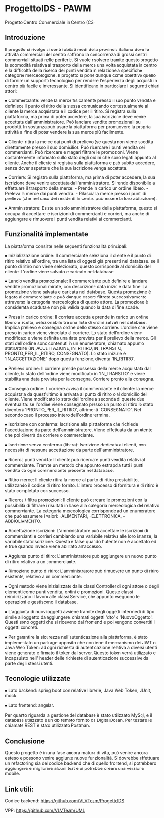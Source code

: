 # ProgettoIDS - PAWM
Progetto Centro Commerciale in Centro (C3)


## Introduzione

Il progetto si rivolge ai centri abitati medi della provincia italiana dove le attività commerciali del centro soffrono la concorrenza di grossi centri commerciali situati nelle periferie. Si vuole risolvere tramite questo progetto la scomodità relativa al trasporto della merce una volta acquistata in centro e la difficoltà della ricerca dei punti vendita in relazione a specifiche categorie merceologiche. Il progetto si pone dunque come obiettivo quello di fornire un supporto tecnologico per rendere l’esperienza degli acquisti in centro più facile e interessante. Si identificano in particolare i seguenti chiari attori:

⦁	Commerciante: vende la merce fisicamente presso il suo punto vendita e definisce il punto di ritiro della stessa comunicando contestualmente al cliente la merce acquistata e il codice per il ritiro. Si registra sulla piattaforma, ma prima di poter accedere, la sua iscrizione deve venire accettata dall'amministratore. Può lanciare vendite promozionali sui prodotti. In sostanza può usare la piattaforma per promuovere la propria attività al fine di poter vendere la sua merce più facilmente.

⦁	Cliente: ritira la merce dai punti di prelievo (se questa non viene spedita direttamente presso il suo domicilio). Può ricercare i punti vendita dei commercianti. Può ricercare e magari filtrare le promozioni. Viene costantemente informato sullo stato degli ordini che sono legati appunto al cliente. Anche il cliente si registra sulla piattaforma e può subito accedere, senza dover aspettare che la sua iscrizione venga accettata.

⦁	Corriere: Si registra sulla piattaforma, ma prima di poter accedere, la sua iscrizione deve venire accettata dall'amministratore. Si rende disponibile a effettuare il trasporto della merce: - Prende in carico un ordine libero. - Preleva la merce dai punti vendita. - Rilascia la merce presso i punti di prelievo (che nel caso dei residenti in centro può essere la loro abitazione).

⦁	Amministratore: Esiste un solo amministratore della piattaforma, questo si occupa di accettare le iscrizioni di commercianti e corrieri, ma anche di aggiungere e rimuovere i punti vendita relativi ai commercianti.


## Funzionalità implementate

La piattaforma consiste nelle seguenti funzionalità principali:

⦁	Inizializzazione ordine: Il commerciante seleziona il cliente e il punto di ritiro relativo all'ordine, tra una lista di oggetti già presenti nel database. se il punto di ritiro non viene selezionato, questo corrisponde al domicilio del cliente. L'ordine viene salvato e caricato nel database.

⦁	Lancio vendita promozionale: Il commerciante può definire e lanciare vendite promozionali mirate, con descrizione data inizio e data fine. La promozione viene salvata e caricata nel database. Questa promozione è legata al commerciante e può dunque essere filtrata successivamente attraverso la categoria merceologica di questo attore. La promozione è considerata scaduta e non più valida quando la data di fine scade.

⦁	Presa in carico ordine: Il corriere accetta e prende in carico un ordine libero a scelta, selezionabile tra una lista di ordini salvati nel database. Implica prelievo e consegna ordine dello stesso corriere. L'ordine che viene preso in carico viene vincolato al corriere. Lo stato dell'ordine viene modificato e viene definita una data prevista per il prelievo della merce. Gli stati dell'ordine sono contenuti in un enumeratore, chiamato appunto statiOrdine (IN_ACCETTAZIONE, IN_RITIRO, IN_TRANSITO, PRONTO_PER_IL_RITIRO, CONSEGNATO). Lo stato iniziale è 'IN_ACCETTAZIONE', dopo questa funzione, diventa 'IN_RITIRO'.

⦁	Prelievo ordine: Il corriere prende possesso della merce acquistata dal cliente, lo stato dell'ordine viene modificato in 'IN_TRANSITO' e viene stabilita una data prevista per la consegna. Corriere pronto alla consegna.

⦁	Consegna ordine: Il corriere avvisa il commerciante e il cliente: la merce acquistata da quest'ultimo è arrivata al punto di ritiro o al domicilio del cliente. Viene modificato lo stato dell'ordine a seconda di queste due eventualita: se l'ordine viene consegnato presso un punto di ritiro lo stato diventerà 'PRONTO_PER_IL_RITIRO', altrimenti 'CONSEGNATO'. Nel secondo caso il processo intero dell'ordine termina.

⦁	Iscrizione con conferma: Iscrizione alla piattaforma che richiede l'accettazione da parte dell'amministratore. Viene effettuata da un utente che poi diverrà da corriere o commerciante.

⦁	Iscrizione senza conferma (libera): Iscrizione dedicata ai clienti, non necessita di nessuna accettazione da parte dell'amministratore.

⦁	Ricerca punti vendita: Il cliente può ricercare punti vendita relativi al commerciante. Tramite un metodo che appunto estrapola tutti i punti vendita da ogni commerciante presente nel database.

⦁	Ritiro merce: Il cliente ritira la merce al punto di ritiro prestabilito, utilizzando il codice di ritiro fornito. L'intero processo di fornitura e di ritiro è stato completato con successo.

⦁	Ricerca / filtra promozioni: Il cliente può cercare le promozioni con la possibilità di filtrare i risultati in base alla categoria merceologica del relativo commerciante. La categoria merceologica corrisponde ad un enumeratore che può assumere i valori:      -ALIMENTARI, -ELETTRONICA, -ABBIGLIAMENTO.

⦁	Accettazione iscrizioni: L'amministratore può accettare le iscrizioni di commercianti e corrieri cambiando una variabile relativa alle loro istanze, la variabile statoIscrizione. Questa è false quando l'utente non è accettato ed è true quando invece viene abilitato all'accesso.

⦁	Aggiunta punto di ritiro:  L'amministratore può aggiungere un nuovo punto di ritiro relativo a un commerciante.

⦁	Rimozione punto di ritiro: L'amministratore può rimuovere un punto di ritiro esistente, relativo a un commerciante.

⦁	Ogni metodo viene inizializzato dalle classi Controller di ogni attore o degli elementi come punti vendita, ordini e promozioni. Queste classi reindirizzano il lavoro alle classi Service, che appunto eseguono le operazioni e gestiscono il database.

⦁	L'aggiunta di nuovi oggetti avviene tramite degli oggetti intermedi di tipo simile all'oggetto da aggiungere, chiamati oggetti 'dto' o 'NuovoOggetto'. Questi sono oggetti che si ricevono dal frontend e poi vengono convertiti i oggetti concreti.

⦁	Per garantire la sicurezza nell'autenticazione alla piattaforma, è stato implementato un package apposito che contiene il meccanismo dei JWT o Java Web Token: ad ogni richiesta di autenticazione relativa a diversi utenti viene generato e firmato il token dal server. Questo token verrà utilizzato e incapsulato nell' header delle richieste di autenticazione successive da parte degli stessi utenti.


## Tecnologie utilizzate

⦁	Lato backend: spring boot con relative librerie, Java Web Token, JUnit, mock.

⦁	Lato frontend: angular.

Per quanto riguarda la gestione del database è stato utilizzato MySql, e il database utilizzato è un db remoto fornito da DigitalOcean. Per testare le chiamate REST è stato utilizzato Postman.


## Conclusione

Questo progetto è in una fase ancora matura di vita, può venire ancora esteso e possono venire aggiunte nuove funzionalità. Si dovrebbe effettuare un refactoring sia del codice backend che di quello frontend, si potrebbero aggiungere e migliorare alcuni test e si potrebbe creare una versione mobile.


## Link utili:

Codice backend: https://github.com/VLVTeam/ProgettoIDS

VPP: https://github.com/VLVTeam/UML

